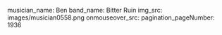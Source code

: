 musician_name: Ben
band_name: Bitter Ruin
img_src: images/musician0558.png
onmouseover_src: 
pagination_pageNumber: 1936